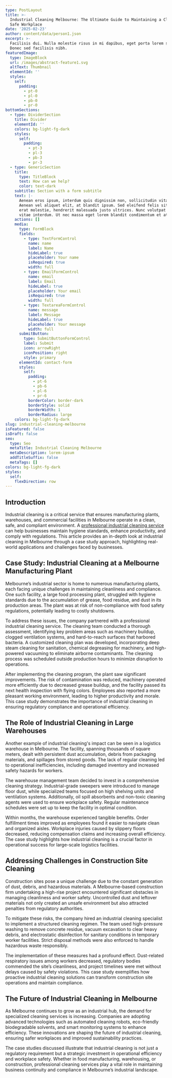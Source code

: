 ```yaml
---
type: PostLayout
title: >-
  Industrial Cleaning Melbourne: The Ultimate Guide to Maintaining a Clean and
  Safe Workplace
date: '2025-02-23'
author: content/data/person1.json
excerpt: >-
  Facilisis dui. Nulla molestie risus in mi dapibus, eget porta lorem semper.
  Donec sed facilisis nibh.
featuredImage:
  type: ImageBlock
  url: /images/abstract-feature1.svg
  altText: Thumbnail
  elementId: ''
  styles:
    self:
      padding:
        - pt-0
        - pl-0
        - pb-0
        - pr-0
bottomSections:
  - type: DividerSection
    title: Divider
    elementId: ''
    colors: bg-light-fg-dark
    styles:
      self:
        padding:
          - pt-3
          - pl-3
          - pb-3
          - pr-3
  - type: GenericSection
    title:
      type: TitleBlock
      text: How can we help?
      color: text-dark
    subtitle: Section with a form subtitle
    text: |-
      Aenean eros ipsum, interdum quis dignissim non, sollicitudin vitae nisl.
      Aenean vel aliquet elit, at blandit ipsum. Sed eleifend felis sit amet
      erat molestie, hendrerit malesuada justo ultrices. Nunc volutpat at erat
      vitae interdum. Ut nec massa eget lorem blandit condimentum et at risus.
    actions: []
    media:
      type: FormBlock
      fields:
        - type: TextFormControl
          name: name
          label: Name
          hideLabel: true
          placeholder: Your name
          isRequired: true
          width: full
        - type: EmailFormControl
          name: email
          label: Email
          hideLabel: true
          placeholder: Your email
          isRequired: true
          width: full
        - type: TextareaFormControl
          name: message
          label: Message
          hideLabel: true
          placeholder: Your message
          width: full
      submitButton:
        type: SubmitButtonFormControl
        label: Submit
        icon: arrowRight
        iconPosition: right
        style: primary
      elementId: contact-form
      styles:
        self:
          padding:
            - pt-6
            - pb-6
            - pl-6
            - pr-6
          borderColor: border-dark
          borderStyle: solid
          borderWidth: 1
          borderRadius: large
    colors: bg-light-fg-dark
slug: industrial-cleaning-melbourne
isFeatured: false
isDraft: false
seo:
  type: Seo
  metaTitle: Industrial Cleaning Melbourne
  metaDescription: lorem-ipsum
  addTitleSuffix: false
  metaTags: []
colors: bg-light-fg-dark
styles:
  self:
    flexDirection: row
---
```

## Introduction

Industrial cleaning is a critical service that ensures manufacturing plants, warehouses, and commercial facilities in Melbourne operate in a clean, safe, and compliant environment. A [professional industrial cleaning service](https://www.scsgroup.com.au/industrial-cleaning-melbourne/) can help businesses maintain hygiene standards, enhance productivity, and comply with regulations. This article provides an in-depth look at industrial cleaning in Melbourne through a case study approach, highlighting real-world applications and challenges faced by businesses.

## Case Study: Industrial Cleaning at a Melbourne Manufacturing Plant

Melbourne’s industrial sector is home to numerous manufacturing plants, each facing unique challenges in maintaining cleanliness and compliance. One such facility, a large food processing plant, struggled with hygiene standards due to the accumulation of grease, food residue, and dust in its production areas. The plant was at risk of non-compliance with food safety regulations, potentially leading to costly shutdowns.

To address these issues, the company partnered with a professional industrial cleaning service. The cleaning team conducted a thorough assessment, identifying key problem areas such as machinery buildup, clogged ventilation systems, and hard-to-reach surfaces that harbored bacteria. A customized cleaning plan was developed, incorporating deep steam cleaning for sanitation, chemical degreasing for machinery, and high-powered vacuuming to eliminate airborne contaminants. The cleaning process was scheduled outside production hours to minimize disruption to operations.

After implementing the cleaning program, the plant saw significant improvements. The risk of contamination was reduced, machinery operated more efficiently due to decreased grease buildup, and the facility passed its next health inspection with flying colors. Employees also reported a more pleasant working environment, leading to higher productivity and morale. This case study demonstrates the importance of industrial cleaning in ensuring regulatory compliance and operational efficiency.

## The Role of Industrial Cleaning in Large Warehouses

Another example of industrial cleaning's impact can be seen in a logistics warehouse in Melbourne. The facility, spanning thousands of square meters, dealt with persistent dust accumulation, debris from packaging materials, and spillages from stored goods. The lack of regular cleaning led to operational inefficiencies, including damaged inventory and increased safety hazards for workers.

The warehouse management team decided to invest in a comprehensive cleaning strategy. Industrial-grade sweepers were introduced to manage floor dust, while specialized teams focused on high shelving units and ventilation systems. Additionally, oil spill absorbents and non-toxic cleaning agents were used to ensure workplace safety. Regular maintenance schedules were set up to keep the facility in optimal condition.

Within months, the warehouse experienced tangible benefits. Order fulfillment times improved as employees found it easier to navigate clean and organized aisles. Workplace injuries caused by slippery floors decreased, reducing compensation claims and increasing overall efficiency. The case study highlights how industrial cleaning is a crucial factor in operational success for large-scale logistics facilities.

## Addressing Challenges in Construction Site Cleaning

Construction sites pose a unique challenge due to the constant generation of dust, debris, and hazardous materials. A Melbourne-based construction firm undertaking a high-rise project encountered significant obstacles in managing cleanliness and worker safety. Uncontrolled dust and leftover materials not only created an unsafe environment but also attracted penalties from regulatory authorities.

To mitigate these risks, the company hired an industrial cleaning specialist to implement a structured cleaning regimen. The team used high-pressure washing to remove concrete residue, vacuum excavation to clear heavy debris, and electrostatic disinfection for sanitary conditions in temporary worker facilities. Strict disposal methods were also enforced to handle hazardous waste responsibly.

The implementation of these measures had a profound effect. Dust-related respiratory issues among workers decreased, regulatory bodies commended the site’s cleanliness, and project timelines were met without delays caused by safety violations. This case study exemplifies how proactive industrial cleaning solutions can transform construction site operations and maintain compliance.

## The Future of Industrial Cleaning in Melbourne

As Melbourne continues to grow as an industrial hub, the demand for specialized cleaning services is increasing. Companies are adopting advanced technologies such as automated cleaning robots, eco-friendly biodegradable solvents, and smart monitoring systems to enhance efficiency. These innovations are shaping the future of industrial cleaning, ensuring safer workplaces and improved sustainability practices.

The case studies discussed illustrate that industrial cleaning is not just a regulatory requirement but a strategic investment in operational efficiency and workplace safety. Whether in food manufacturing, warehousing, or construction, professional cleaning services play a vital role in maintaining business continuity and compliance in Melbourne’s industrial landscape.
